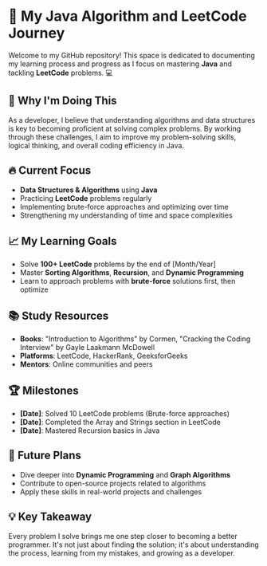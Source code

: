  

# 🚀 My Java Algorithm and LeetCode Journey

Welcome to my GitHub repository! This space is dedicated to documenting my learning process and progress as I focus on mastering **Java** and tackling **LeetCode** problems. 💻

## 🌟 Why I'm Doing This

As a developer, I believe that understanding algorithms and data structures is key to becoming proficient at solving complex problems. By working through these challenges, I aim to improve my problem-solving skills, logical thinking, and overall coding efficiency in Java.

## 🔥 Current Focus

- **Data Structures & Algorithms** using **Java**
- Practicing **LeetCode** problems regularly
- Implementing brute-force approaches and optimizing over time
- Strengthening my understanding of time and space complexities

## 📈 My Learning Goals

- Solve **100+ LeetCode** problems by the end of [Month/Year]
- Master **Sorting Algorithms**, **Recursion**, and **Dynamic Programming**
- Learn to approach problems with **brute-force** solutions first, then optimize

## 📚 Study Resources

- **Books**: "Introduction to Algorithms" by Cormen, "Cracking the Coding Interview" by Gayle Laakmann McDowell
- **Platforms**: LeetCode, HackerRank, GeeksforGeeks
- **Mentors**: Online communities and peers

## 🏆 Milestones

- **[Date]**: Solved 10 LeetCode problems (Brute-force approaches)
- **[Date]**: Completed the Array and Strings section in LeetCode
- **[Date]**: Mastered Recursion basics in Java

## 🌱 Future Plans

- Dive deeper into **Dynamic Programming** and **Graph Algorithms**
- Contribute to open-source projects related to algorithms
- Apply these skills in real-world projects and challenges

## 💡 Key Takeaway

Every problem I solve brings me one step closer to becoming a better programmer. It's not just about finding the solution; it's about understanding the process, learning from my mistakes, and growing as a developer.

 
